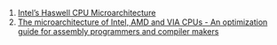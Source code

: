  1. [Intel’s Haswell CPU Microarchitecture](https://www.realworldtech.com/haswell-cpu/6/)
 2. [The microarchitecture of Intel, AMD and VIA CPUs - An optimization guide for assembly programmers and compiler makers](https://www.agner.org/optimize/microarchitecture.pdf)
